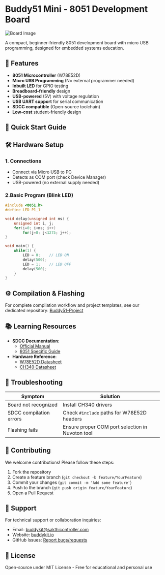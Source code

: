 

# Buddy51 Mini - 8051 Development Board

![Board Image]([https://github.com/buddykitio/Buddy51mini/Hardware/Image/Buddy51mini.jpg](https://github.com/buddykitio/Buddy51mini/blob/main/Hardware/Image/Buddy51mini.jpg))

A compact, beginner-friendly 8051 development board with micro USB programming, designed for embedded systems education.

## 📌 Features
- **8051 Microcontroller** (W78E52D)
- **Micro USB Programming** (No external programmer needed)
- **Inbuilt LED** for GPIO testing
- **Breadboard-friendly** design
- **USB-powered** (5V) with voltage regulation
- **USB UART support** for serial communication
- **SDCC compatible** (Open-source toolchain)
- **Low-cost** student-friendly design


## 🚀 Quick Start Guide

## 🛠 Hardware Setup
### 1. Connections
- Connect via Micro USB to PC
- Detects as COM port (check Device Manager)
- USB-powered (no external supply needed)

### 2.Basic Program (Blink LED)
```c
#include <8051.h>
#define LED P1_1

void delay(unsigned int ms) {
    unsigned int i, j;
    for(i=0; i<ms; i++)
        for(j=0; j<1275; j++);
}

void main() {
    while(1) {
        LED = 0;    // LED ON
        delay(500);
        LED = 1;    // LED OFF
        delay(500);
    }
}
```

## ⚙️ Compilation & Flashing
For complete compilation workflow and project templates, see our dedicated repository:
[Buddy51-Project](https://github.com/buddykitio/Buddy51-Project)

## 📚 Learning Resources
- **SDCC Documentation**: 
  - [Official Manual](http://sdcc.sourceforge.net/doc/sdccman.pdf)
  - [8051 Specific Guide](https://sdcc.sourceforge.net/doc/8051.html)
- **Hardware Reference**:
  - [W78E52D Datasheet](https://www.nuvoton.com/products/microcontrollers/8bit-8051-mcus/industrial-8051-series/w78e52d/)
  - [CH340 Datasheet](https://www.wch-ic.com/products/CH340.html)

## 🔧 Troubleshooting
| Symptom | Solution |
|---------|----------|
| Board not recognized | Install CH340 drivers |
| SDCC compilation errors | Check `#include` paths for W78E52D headers |
| Flashing fails | Ensure proper COM port selection in Nuvoton tool |

## 🤝 Contributing
We welcome contributions! Please follow these steps:
1. Fork the repository
2. Create a feature branch (`git checkout -b feature/YourFeature`)
3. Commit your changes (`git commit -m 'Add some feature'`)
4. Push to the branch (`git push origin feature/YourFeature`)
5. Open a Pull Request

## 📧 Support
For technical support or collaboration inquiries:
- Email: buddykit@sakthicontroller.com
- Website: [buddykit.io](https://buddykit.io)
- GitHub Issues: [Report bugs/requests](https://github.com/buddykitio/Buddy51mini/issues)

## 📜 License
Open-source under MIT License - Free for educational and personal use

